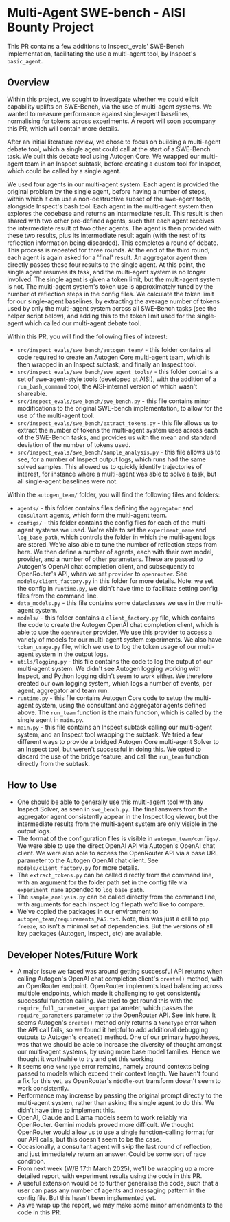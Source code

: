 # Multi-Agent SWE-bench - AISI Bounty Project 

This PR contains a few additions to Inspect_evals' SWE-Bench implementation, facilitating the use a multi-agent tool, by Inspect's `basic_agent`.

## Overview

Within this project, we sought to investigate whether we could elicit capability uplifts on SWE-Bench, via the use of multi-agent systems. We wanted to measure performance against single-agent baselines, normalising for tokens across experiments. A report will soon accompany this PR, which will contain more details.

After an initial literature review, we chose to focus on building a multi-agent debate tool, which a single agent could call at the start of a SWE-Bench task. We built this debate tool using Autogen Core. We wrapped our multi-agent team in an Inspect subtask, before creating a custom tool for Inspect, which could be called by a single agent. 

We used four agents in our multi-agent system. Each agent is provided the original problem by the single agent, before having a number of steps, within which it can use a non-destructive subset of the swe-agent tools, alongside Inspect's bash tool. Each agent in the multi-agent system then explores the codebase and returns an intermediate result. This result is then shared with two other pre-defined agents, such that each agent receives the intermediate result of two other agents. The agent is then provided with these two results, plus its intermediate result again (with the rest of its reflection information being discarded). This completes a round of debate. This process is repeated for three rounds. At the end of the third round, each agent is again asked for a 'final' result. An aggregator agent then directly passes these four results to the single agent. At this point, the single agent resumes its task, and the multi-agent system is no longer involved. The single agent is given a token limit, but the multi-agent system is not. The multi-agent system's token use is approximately tuned by the number of reflection steps in the config files. We calculate the token limit for our single-agent baselines, by extracting the average number of tokens used by only the multi-agent system across all SWE-Bench tasks (see the helper script below), and adding this to the token limit used for the single-agent which called our multi-agent debate tool.  

Within this PR, you will find the following files of interest:
- `src/inspect_evals/swe_bench/autogen_team/` - this folder contains all code required to create an Autogen Core multi-agent team, which is then wrapped in an Inspect subtask, and finally an Inspect tool. 
- `src/inspect_evals/swe_bench/swe_agent_tools/` - this folder contains a set of swe-agent-style tools (developed at AISI), with the addition of a `run_bash_command` tool, the AISI-internal version of which wasn't shareable. 
- `src/inspect_evals/swe_bench/swe_bench.py` - this file contains minor modifications to the original SWE-bench implementation, to allow for the use of the multi-agent tool. 
- `src/inspect_evals/swe_bench/extract_tokens.py` - this file allows us to extract the number of tokens the multi-agent system uses across each of the SWE-Bench tasks, and provides us with the mean and standard deviation of the number of tokens used. 
- `src/inspect_evals/swe_bench/sample_analysis.py` - this file allows us to see, for a number of Inspect output logs, which runs had the same solved samples. This allowed us to quickly identify trajectories of interest, for instance where a multi-agent was able to solve a task, but all single-agent baselines were not. 

Within the `autogen_team/` folder, you will find the following files and folders:
- `agents/` - this folder contains files defining the `aggregator` and `consultant` agents, which form the multi-agent team. 
- `configs/` - this folder contains the config files for each of the multi-agent systems we used. We're able to set the `experiment_name` and `log_base_path`, which controls the folder in which the multi-agent logs are stored. We're also able to tune the number of reflection steps from here. We then define a number of agents, each with their own model, provider, and a number of other parameters. These are passed to Autogen's OpenAI chat completion client, and subsequently to OpenRouter's API, when we set `provider` to `openrouter`. See `models/client_factory.py` in this folder for more details. Note: we set the config in `runtime.py`, we didn't have time to facilitate setting config files from the command line. 
- `data_models.py` - this file contains some dataclasses we use in the multi-agent system. 
- `models/` - this folder contains a `client_factory.py` file, which contains the code to create the Autogen OpenAI chat completion client, which is able to use the `openrouter` provider. We use this provider to access a variety of models for our multi-agent system experiments. We also have `token_usage.py` file, which we use to log the token usage of our multi-agent system in the output logs. 
- `utils/logging.py` - this file contains the code to log the output of our multi-agent system. We didn't see Autogen logging working with Inspect, and Python logging didn't seem to work either. We therefore created our own logging system, which logs a number of events, per agent, aggregator and team run. 
- `runtime.py` - this file contains Autogen Core code to setup the multi-agent system, using the consultant and aggregator agents defined above. The `run_team` function is the main function, which is called by the single agent in `main.py`.
- `main.py` - this file contains an Inspect subtask calling our multi-agent system, and an Inspect tool wrapping the subtask. We tried a few different ways to provide a bridged Autogen Core multi-agent Solver to an Inspect tool, but weren't successful in doing this. We opted to discard the use of the bridge feature, and call the `run_team` function directly from the subtask. 

## How to Use 
- One should be able to generally use this multi-agent tool with any Inspect Solver, as seen in `swe_bench.py`. The final answers from the aggregator agent consistently appear in the Inspect log viewer, but the intermediate results from the multi-agent system are only visible in the output logs.
- The format of the configuration files is visible in `autogen_team/configs/`.  We were able to use the direct OpenAI API via Autogen's OpenAI chat client. We were also able to access the OpenRouter API via a base URL parameter to the Autogen OpenAI chat client. See `models/client_factory.py` for more details.
- The `extract_tokens.py` can be called directly from the command line, with an argument for the folder path set in the config file via `experiment_name` appended to `log_base_path`. 
- The `sample_analysis.py` can be called directly from the command line, with arguments for each Inspect log filepath we'd like to compare. 
- We've copied the packages in our environment to `autogen_team/requirements_MAS.txt`. Note, this was just a call to `pip freeze`, so isn't a minimal set of dependencies. But the versions of all key packages (Autogen, Inspect, etc) are available. 

## Developer Notes/Future Work
- A major issue we faced was around getting successful API returns when calling Autogen's OpenAI chat completion client's `create()` method, with an OpenRouter endpoint. OpenRouter implements load balancing across multiple endpoints, which made it challenging to get consistently successful function calling. We tried to get round this with the `require_full_parameter_support` parameter, which passes the `require_parameters` parameter to the OpenRouter API. See link [here](https://openrouter.ai/docs/features/provider-routing). It seems Autogen's `create()` method only returns a `NoneType` error when the API call fails, so we found it helpful to add additional debugging outputs to Autogen's `create()` method. One of our primary hypotheses, was that we should be able to increase the diversity of thought amongst our multi-agent systems, by using more base model families. Hence we thought it worthwhile to try and get this working. 
- It seems one `NoneType` error remains, namely around contexts being passed to models which exceed their context length. We haven't found a fix for this yet, as OpenRouter's `middle-out` transform doesn't seem to work consistently.
- Performance may increase by passing the original prompt directly to the multi-agent system, rather than asking the single agent to do this. We didn't have time to implement this. 
- OpenAI, Claude and Llama models seem to work reliably via OpenRouter. Gemini models proved more difficult. We thought OpenRouter would allow us to use a single function-calling format for our API calls, but this doesn't seem to be the case.
- Occasionally, a consultant agent will skip the last round of reflection, and just immediately return an answer. Could be some sort of race condition. 
- From next week (W/B 17th March 2025), we'll be wrapping up a more detailed report, with experiment results using the code in this PR. 
- A useful extension would be to further generalise the code, such that a user can pass any number of agents and messaging pattern in the config file. But this hasn't been implemented yet.
- As we wrap up the report, we may make some minor amendments to the code in this PR. 

